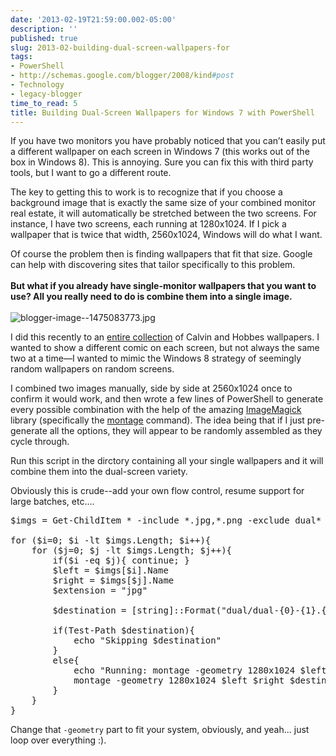 ```yaml
---
date: '2013-02-19T21:59:00.002-05:00'
description: ''
published: true
slug: 2013-02-building-dual-screen-wallpapers-for
tags:
- PowerShell
- http://schemas.google.com/blogger/2008/kind#post
- Technology
- legacy-blogger
time_to_read: 5
title: Building Dual-Screen Wallpapers for Windows 7 with PowerShell
---
```


If you have two monitors you have probably noticed that you can’t easily put a different wallpaper on each screen in Windows 7 (this works out of the box in Windows 8). This is annoying. Sure you can fix this with third party tools, but I want to go a different route.

The key to getting this to work is to recognize that if you choose a background image that is exactly the same size of your combined monitor real estate, it will automatically be stretched between the two screens. For instance, I have two screens, each running at 1280x1024. If I pick a wallpaper that is twice that width, 2560x1024, Windows will do what I want.

Of course the problem then is finding wallpapers that fit that size. Google can help with discovering sites that tailor specifically to this problem.<br /><strong><br /></strong><strong>But what if you already have single-monitor wallpapers that you want to use? All you really need to do is combine them into a single image.</strong><br /><strong><br /></strong>![blogger-image--1475083773.jpg](blogger-image--1475083773.jpg)</a>

I did this recently to an <a href="http://www.reddit.com/r/pics/comments/qiir8/45_calvin_hobbes_wallpapers_optimized_for/">entire collection</a> of Calvin and Hobbes wallpapers. I wanted to show a different comic on each screen, but not always the same two at a time—I wanted to mimic the Windows 8 strategy of seemingly random wallpapers on random screens. 

I combined two images manually, side by side at 2560x1024 once to confirm it would work, and then wrote a few lines of PowerShell to generate every possible combination with the help of the amazing <a href="http://www.imagemagick.org/">ImageMagick</a> library (specifically the <a href="http://www.imagemagick.org/script/montage.php">montage</a> command). The idea being that if I just pre-generate all the options, they will appear to be randomly assembled as they cycle through.

Run this script in the dirctory containing all your single wallpapers and it will combine them into the dual-screen variety.

Obviously this is crude--add your own flow control, resume support for large batches, etc....

<pre class="csharpcode">$imgs = Get-ChildItem * -include *.jpg,*.png -exclude dual*

<span class="kwrd">for</span> ($i=0; $i -lt $imgs.Length; $i++){ 
    <span class="kwrd">for</span> ($j=0; $j -lt $imgs.Length; $j++){ 
        <span class="kwrd">if</span>($i -eq $j){ <span class="kwrd">continue</span>; }
        $left = $imgs[$i].Name
        $right = $imgs[$j].Name
        $extension = <span class="str">"jpg"</span>

        $destination = [<span class="kwrd">string</span>]::Format(<span class="str">"dual/dual-{0}-{1}.{2}"</span>, $i, $j, $extension)

        <span class="kwrd">if</span>(Test-Path $destination){
            echo <span class="str">"Skipping $destination"</span>
        }
        <span class="kwrd">else</span>{
            echo <span class="str">"Running: montage -geometry 1280x1024 $left $right $destination"</span>
            montage -geometry 1280x1024 $left $right $destination
        }
    }
}</pre>
<p>Change that <code>-geometry</code> part to fit your system, obviously, and yeah... just loop over everything :). </p>